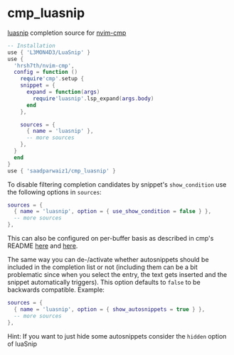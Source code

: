 # cmp_luasnip

[luasnip](https://github.com/L3MON4D3/LuaSnip) completion source for [nvim-cmp](https://github.com/hrsh7th/nvim-cmp)

```lua
-- Installation
use { 'L3MON4D3/LuaSnip' }
use {
  'hrsh7th/nvim-cmp',
  config = function ()
    require'cmp'.setup {
    snippet = {
      expand = function(args)
        require'luasnip'.lsp_expand(args.body)
      end
    },

    sources = {
      { name = 'luasnip' },
      -- more sources
    },
  }
  end
}
use { 'saadparwaiz1/cmp_luasnip' }
```

To disable filtering completion candidates by snippet's `show_condition`
use the following options in `sources`:

```lua
sources = {
  { name = 'luasnip', option = { use_show_condition = false } },
  -- more sources
},
```

This can also be configured on per-buffer basis as described in cmp's README
[here](https://github.com/hrsh7th/nvim-cmp#how-to-disable-nvim-cmp-on-the-specific-buffer)
and [here](https://github.com/hrsh7th/nvim-cmp#sources-type-tablecmpsourceconfig).

The same way you can de-/activate whether autosnippets should be included in the
completion list or not (including them can be a bit problematic since when you
select the entry, the text gets inserted and the snippet automatically
triggers). This option defaults to `false` to be backwards compatible. Example:

```lua
sources = {
  { name = 'luasnip', option = { show_autosnippets = true } },
  -- more sources
},
```

Hint: If you want to just hide some autosnippets consider the `hidden` option of
luaSnip
